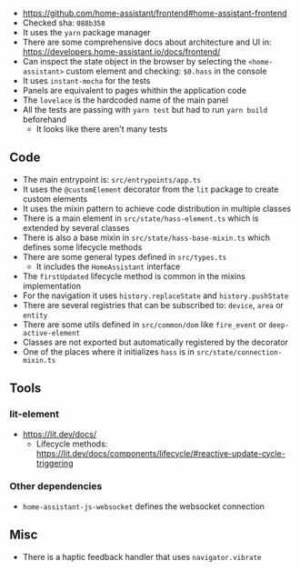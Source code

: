 - https://github.com/home-assistant/frontend#home-assistant-frontend
- Checked sha: `088b358`
- It uses the `yarn` package manager
- There are some comprehensive docs about architecture and UI in: https://developers.home-assistant.io/docs/frontend/
- Can inspect the state object in the browser by selecting the `<home-assistant>` custom element and checking: `$0.hass` in the console
- It uses `instant-mocha` for the tests
- Panels are equivalent to pages whithin the application code
- The `lovelace` is the hardcoded name of the main panel
- All the tests are passing with `yarn test` but had to run `yarn build` beforehand
    - It looks like there aren't many tests

## Code

- The main entrypoint is: `src/entrypoints/app.ts`
- It uses the `@customElement` decorator from the `lit` package to create custom elements
- It uses the mixin pattern to achieve code distribution in multiple classes
- There is a main element in `src/state/hass-element.ts` which is extended by several classes
- There is also a base mixin in `src/state/hass-base-mixin.ts` which defines some lifecycle methods
- There are some general types defined in `src/types.ts`
    - It includes the `HomeAssistant` interface
- The `firstUpdated` lifecycle method is common in the mixins implementation
- For the navigation it uses `history.replaceState` and `history.pushState`
- There are several registries that can be subscribed to: `device`, `area` or `entity`
- There are some utils defined in `src/common/dom` like `fire_event` or `deep-active-element`
- Classes are not exported but automatically registered by the decorator
- One of the places where it initializes `hass` is in `src/state/connection-mixin.ts`

## Tools

### lit-element

- https://lit.dev/docs/
    - Lifecycle methods: https://lit.dev/docs/components/lifecycle/#reactive-update-cycle-triggering

### Other dependencies

- `home-assistant-js-websocket` defines the websocket connection

## Misc

- There is a haptic feedback handler that uses `navigator.vibrate`
